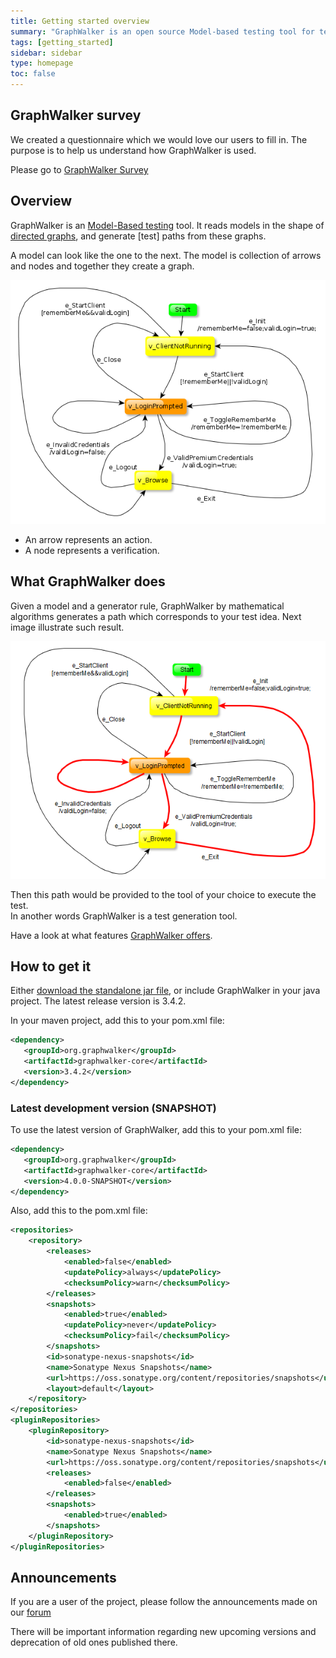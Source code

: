 ```yaml
---
title: Getting started overview
summary: "GraphWalker is an open source Model-based testing tool for test automation. It's designed to make it easy to design your tests using graphs."
tags: [getting_started]
sidebar: sidebar
type: homepage
toc: false
---
```


## GraphWalker survey

We created a questionnaire which we would love our users to fill in.
The purpose is to help us understand how GraphWalker is used.

Please go to [GraphWalker Survey](https://goo.gl/forms/rvHWHHsWIsh4Hw9y1)

## Overview 

GraphWalker is an [Model-Based testing](https://en.wikipedia.org/wiki/Model-based_testing) tool. It reads models in the shape of [directed graphs](https://en.wikipedia.org/wiki/Directed_graph), and generate [test] paths from these graphs.

A model can look like the one to the next. The model is collection of arrows and nodes and together they create a graph.

<img src="/images/Login.png" alt="Model">  

* An arrow represents an action.
* A node represents a verification.

## What GraphWalker does

Given a model and a generator rule, GraphWalker by mathematical algorithms generates a path which corresponds to your test idea. Next image illustrate such result.
  
<img src="/images/LoginWithPath.png" alt="LoginWithPath">  

Then this path would be provided to the tool of your choice to execute the test.  
In another words GraphWalker is a test generation tool.  

Have a look at what features [GraphWalker offers](/features/).

## How to get it

Either [download the standalone jar file](/download/), or include GraphWalker in your java project. The latest release version is 3.4.2.

In your maven project, add this to your pom.xml file:

```xml
<dependency>
   <groupId>org.graphwalker</groupId>
   <artifactId>graphwalker-core</artifactId>
   <version>3.4.2</version>
</dependency>
```

### Latest development version (SNAPSHOT)

To use the latest version of GraphWalker, add this to your pom.xml file:
```xml
<dependency>
   <groupId>org.graphwalker</groupId>
   <artifactId>graphwalker-core</artifactId>
   <version>4.0.0-SNAPSHOT</version>
</dependency>
```

Also, add this to the pom.xml file:

```xml
<repositories> 
    <repository> 
        <releases> 
            <enabled>false</enabled> 
            <updatePolicy>always</updatePolicy> 
            <checksumPolicy>warn</checksumPolicy> 
        </releases> 
        <snapshots> 
            <enabled>true</enabled> 
            <updatePolicy>never</updatePolicy> 
            <checksumPolicy>fail</checksumPolicy> 
        </snapshots> 
        <id>sonatype-nexus-snapshots</id> 
        <name>Sonatype Nexus Snapshots</name> 
        <url>https://oss.sonatype.org/content/repositories/snapshots</url> 
        <layout>default</layout> 
    </repository> 
</repositories> 
<pluginRepositories> 
    <pluginRepository> 
        <id>sonatype-nexus-snapshots</id> 
        <name>Sonatype Nexus Snapshots</name> 
        <url>https://oss.sonatype.org/content/repositories/snapshots</url> 
        <releases> 
            <enabled>false</enabled> 
        </releases> 
        <snapshots> 
            <enabled>true</enabled> 
        </snapshots> 
    </pluginRepository> 
</pluginRepositories>
```


## Announcements

If you are a user of the project, please follow the announcements made on our [forum](https://groups.google.com/forum/?utm_medium=email&utm_source=footer#!forum/graphwalker-3)

There will be important information regarding new upcoming versions and deprecation of old ones published there.
